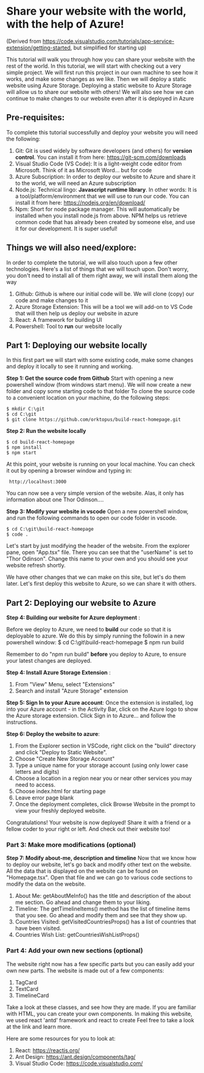 # Share your website with the world, with the help of Azure!

(Derived from https://code.visualstudio.com/tutorials/app-service-extension/getting-started, but simplified for starting up)

This tutorial will walk you through how you can share your website with the rest of the world. In this tutorial, we will start with checking out a very simple project. We will first run this project in our own machine to see how it works, and make some changes as we like. Then we will deploy a static website using Azure Storage. Deploying a static website to Azure Storage will allow us to share our website with others! We will also see how we can continue to make changes to our website even after it is deployed in Azure

## **Pre-requisites**:
To complete this tutorial successfully and deploy your website you will need the following:

1. Git: Git is used widely by software developers (and others) for __version control__. You can install it from here: https://git-scm.com/downloads
2. Visual Studio Code (VS Code): It is a light-weight code editor from Microsoft. Think of it as Microsoft Word... but for code
3. Azure Subscription: In order to deploy our website to Azure and share it to the world, we will need an Azure subscription
4. Node.js: Technical lingo: __Javascript runtime library__. In other words: It is a tool/platform/environment that we will use to run our code. You can install it from here: https://nodejs.org/en/download/
5. Npm: Short for node package manager. This will automatically be installed when you install node.js from above. NPM helps us retrieve common code that has already been created by someone else, and use it for our development. It is super useful!


## **Things we will also need/explore**:
In order to complete the tutorial, we will also touch upon a few other technologies. Here's a list of things that we will touch upon. Don't worry, you don't need to install all of them right away, we will install them along the way

1. Github: Github is where our initial code will be. We will clone (copy) our code and make changes to it
2. Azure Storage Extension: This will be a tool we will add-on to VS Code that will then help us deploy our website in azure
3. React: A framework for building UI
4. Powershell: Tool to **run** our website locally


## Part 1: Deploying our website locally
In this first part we will start with some existing code, make some changes and deploy it locally to see it running and working. 

**Step 1: Get the source code from Github**
Start with opening a new powershell window (from windows start menu). We will now create a new folder and copy some starting code to that folder
To clone the source code to a convenient location on your machine, do the following steps:

    $ mkdir C:\git
    $ cd C:\git
    $ git clone https://github.com/orktopus/build-react-homepage.git

**Step 2: Run the website locally**
    
    $ cd build-react-homepage
    $ npm install
    $ npm start

At this point, your website is running on your local machine. You can check it out by opening a browser window and typing in:

     http://localhost:3000

You can now see a very simple version of the website. Alas, it only has information about one Thor Odinson....

**Step 3: Modify your website in vscode**
Open a new powershell window, and run the following commands to open our code folder in vscode.

    $ cd C:\git\build-react-homepage
    $ code .

Let's start by just modifying the header of the website. From the explorer pane, open "App.tsx" file. There you can see that the "userName" is set to "Thor Odinson". Change this name to your own and you should see your website refresh shortly.

We have other changes that we can make on this site, but let's do them later. Let's first deploy this website to Azure, so we can share it with others.

## Part 2: Deploying our website to Azure

**Step 4: Building our website for Azure deployment** :

Before we deploy to Azure, we need to __build__ our code so that it is deployable to azure. We do this by simply running the followin in a new powershell window:
    $ cd C:\git\build-react-homepage
    $ npm run build

Remember to do "npm run build" __before__ you deploy to Azure, to ensure your latest changes are deployed.

**Step 4: Install Azure Storage Extension** :

1. From "View" Menu, select "Extensions"
2. Search and install "Azure Storage" extension

**Step 5: Sign In to your Azure account**:
Once the extension is installed, log into your Azure account - in the Activity Bar, click on the Azure logo to show the Azure storage extension. Click Sign in to Azure... and follow the instructions.

**Step 6: Deploy the website to azure**:

1. From the Explorer section in VSCode, right click on the "build" directory and click "Deploy to Static Website".
2. Choose "Create New Storage Account"
3. Type a unique name for your storage account (using only lower case letters and digits)
4. Choose a location in a region near you or near other services you may need to access.
5. Choose index.html for starting page
6. Leave error page blank
7. Once the deployment completes, click Browse Website in the prompt to view your freshly deployed website.

Congratulations! Your website is now deployed! Share it with a friend or a fellow coder to your right or left. And check out their website too!

### Part 3: Make more modifications (optional)

**Step 7: Modify about-me, description and timeline**
Now that we know how to deploy our website, let's go back and modify other text on the website. All the data that is displayed on the website can be found on "Homepage.tsx". Open that file and we can go to various code sections to modify the data on the website.

1. About Me: getAboutMeInfo() has the title and description of the about me section. Go ahead and change them to your liking.
2. Timeline: The getTimelineItems() method has the list of timeline items that you see. Go ahead and modify them and see that they show up.
3. Countries Visited: getVisitedCountriesProps() has a list of countries that have been visited.
4. Countries Wish List: getCountriesWishListProps()

### Part 4: Add your own new sections (optional)
The website right now has a few specific parts but you can easily add your own new parts. The website is made out of a few components:

1. TagCard
2. TextCard
3. TimelineCard

Take a look at these classes, and see how they are made. If you are familiar with HTML, you can create your own components. In making this website, we used react 'antd' framework and react to create Feel free to take a look at the link and learn more.

Here are some resources for you to look at:

1. React: https://reactjs.org/
2. Ant Design: https://ant.design/components/tag/
3. Visual Studio Code: https://code.visualstudio.com/